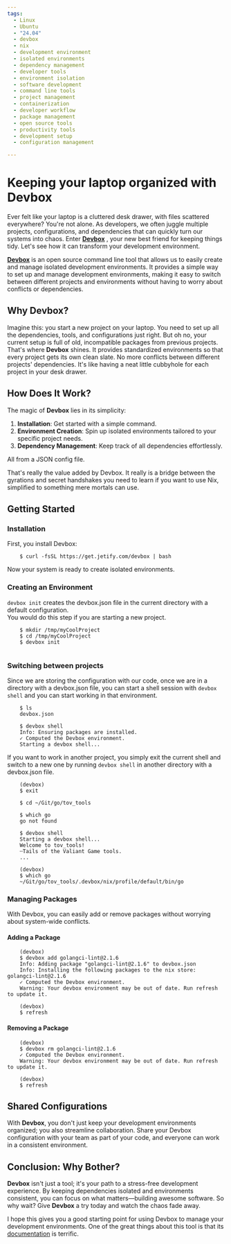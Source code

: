 ```yaml
---
tags:
  - Linux
  - Ubuntu
  - "24.04"
  - devbox
  - nix
  - development environment
  - isolated environments
  - dependency management
  - developer tools
  - environment isolation
  - software development
  - command line tools
  - project management
  - containerization
  - developer workflow
  - package management
  - open source tools
  - productivity tools
  - development setup
  - configuration management

---
```


# Keeping your laptop organized with Devbox
Ever felt like your laptop is a cluttered desk drawer, with files scattered everywhere? You're not alone. As developers, 
we often juggle multiple projects, configurations, and dependencies that can quickly turn our systems into chaos.
Enter [**Devbox**](https://www.jetify.com/docs/devbox/) , your new best friend for keeping things tidy. Let's see how 
it can transform your development environment.

[**Devbox**](https://www.jetify.com/docs/devbox/) is an open source command line tool that allows us to easily create and 
manage isolated development environments. It provides a simple way to set up 
and manage development environments, making it easy to switch between different
projects and environments without having to worry about conflicts or dependencies.

## Why Devbox?
Imagine this: you start a new project on your laptop. You need to set up all the dependencies, tools, and 
configurations just right. But oh no, your current setup is full of old, incompatible packages from previous projects.
That's where **Devbox** shines. It provides standardized environments so that every project gets its own clean slate. 
No more conflicts between different projects' dependencies. It's like having a neat little cubbyhole for each project 
in your desk drawer.

## How Does It Work?
The magic of **Devbox** lies in its simplicity:
1. **Installation**: Get started with a simple command.
2. **Environment Creation**: Spin up isolated environments tailored to your specific project needs.
3. **Dependency Management**: Keep track of all dependencies effortlessly.

All from a JSON config file. 

That's really the value added by Devbox. It really is a bridge between
the gyrations and secret handshakes you need to learn if you want to use Nix, 
simplified to something mere mortals can use.

## Getting Started
### Installation
First, you install Devbox:
```console
    $ curl -fsSL https://get.jetify.com/devbox | bash
```
Now your system is ready to create isolated environments.

### Creating an Environment
`devbox init` creates the devbox.json file in the current directory with a default configuration.  
You would do this step if you are starting a new project.
```console
    $ mkdir /tmp/myCoolProject
    $ cd /tmp/myCoolProject 
    $ devbox init 
    
```
### Switching between projects
Since we are storing the configuration with our code, once we are in a directory 
with a devbox.json file, you can start a shell session with `devbox shell` and 
you can start working in that environment.

```console
    $ ls
    devbox.json
    
    $ devbox shell
    Info: Ensuring packages are installed.
    ✓ Computed the Devbox environment.
    Starting a devbox shell...
```
If you want to work in another project, you simply exit the current shell and switch to a new one by running 
`devbox shell` in another directory with a devbox.json file.
```console
    (devbox)
    $ exit

    $ cd ~/Git/go/tov_tools
    
    $ which go
    go not found
    
    $ devbox shell
    Starting a devbox shell...
    Welcome to tov_tools!
    ┄Tails of the Valiant Game tools.
    ...
    
    (devbox)
    $ which go
    ~/Git/go/tov_tools/.devbox/nix/profile/default/bin/go
```

### Managing Packages
With Devbox, you can easily add or remove packages without worrying about system-wide conflicts.
#### Adding a Package
```console
    (devbox)
    $ devbox add golangci-lint@2.1.6
    Info: Adding package "golangci-lint@2.1.6" to devbox.json
    Info: Installing the following packages to the nix store: golangci-lint@2.1.6
    ✓ Computed the Devbox environment.
    Warning: Your devbox environment may be out of date. Run refresh to update it.

    (devbox)
    $ refresh

```
#### Removing a Package
```console
    (devbox)
    $ devbox rm golangci-lint@2.1.6
    ✓ Computed the Devbox environment.
    Warning: Your devbox environment may be out of date. Run refresh to update it.

    (devbox)
    $ refresh
```
## Shared Configurations
With **Devbox**, you don't just keep your development environments organized; you also 
streamline collaboration. Share your Devbox configuration with your team as part of your code, 
and everyone can work in a consistent environment. 


## Conclusion: Why Bother?
**Devbox** isn't just a tool; it's your path to a stress-free development experience. By keeping dependencies isolated 
and environments consistent, you can focus on what matters—building awesome software.
So why wait? Give **Devbox** a try today and watch the chaos fade away.

I hope this gives you a good starting point for using Devbox to manage your development environments.
One of the great things about this tool is that its [documentation](https://www.jetify.com/docs/devbox/) is terrific.

